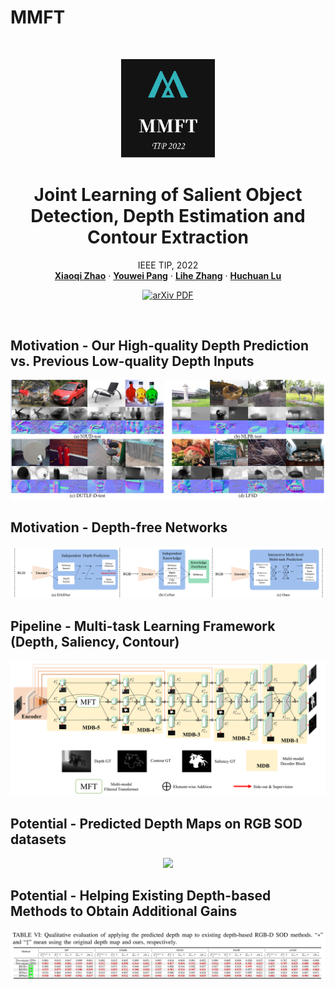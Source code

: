 # MMFT
<br />
<p align="center">
  <img src="./image/logo-1.png" alt="Logo" width="150" height="auto">
  
<p align="center">
  <h1 align="center">Joint Learning of Salient Object Detection, Depth Estimation and Contour Extraction</h1>
  <p align="center">
    IEEE TIP, 2022
    <br />
    <a href="https://xiaoqi-zhao-dlut.github.io/"><strong>Xiaoqi Zhao</strong></a>
    ·
    <a href="https://lartpang.github.io/"><strong>Youwei Pang</strong></a>
    ·
    <a href="https://scholar.google.com/citations?hl=zh-CN&user=XGPdQbIAAAAJ"><strong>Lihe Zhang</strong></a>
    ·
    <a href="https://scholar.google.com/citations?hl=zh-CN&user=D3nE0agAAAAJ"><strong>Huchuan Lu</strong></a>
  </p>

  <p align="center">
    <a href='https://arxiv.org/pdf/2203.04895v2'>
      <img src='https://img.shields.io/badge/Paper-PDF-green?style=flat&logo=arXiv&logoColor=green' alt='arXiv PDF'>
    </a>
  </p>
<br />


## Motivation - Our High-quality Depth Prediction vs. Previous Low-quality Depth Inputs
<p align="center">
    <img src="./image/depth_rgbd_sod.png"/> <br />
</p>

## Motivation - Depth-free Networks
<p align="center">
    <img src="./image/depth-free.png"/> <br />
</p>

## Pipeline - Multi-task Learning Framework (Depth, Saliency, Contour)
<p align="center">
    <img src="./image/pipeline.png"/> <br />
</p>

## Potential - Predicted Depth Maps on RGB SOD datasets
<p align="center">
    <img src="./image/depth_rgb_sod.png"/> <br />
</p>

## Potential - Helping Existing Depth-based Methods to Obtain Additional Gains
<p align="center">
    <img src="./image/depth_gain.png"/> <br />
</p>
